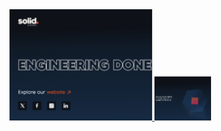 <div>
<a href="https://solid.software/">
      <picture>
         <source media="(min-width: 769px) and (prefers-color-scheme: light)" srcset="image/d kight left.jpg">
         <source media="(max-width: 768px) and (prefers-color-scheme: light)" srcset="image/m light left.jpg">
         <source media="(max-width: 768px) and (prefers-color-scheme: dark)" srcset="image/m dark left.jpg">
       <img src="image/d dark left.jpg" alt="The Web Content Accessibility Guidelines (WCAG) are complicated, this project aims to simplify them!" title="WCAG 101 repository" width="50%">
      </picture>
   </a>
   <a href="https://solid.software/">
      <picture>
         <source media="(min-width: 769px) and (prefers-color-scheme: light)" srcset="image/d light right.jpg">
         <source media="(max-width: 768px) and (prefers-color-scheme: light)" srcset="image/m light right.jpg">
         <source media="(max-width: 768px) and (prefers-color-scheme: dark)" srcset="image/m dark right.jpg">
       <img src="image/d dark right.jpg" alt="Accessibility as a Service is only a click away, giving your team the accessibility training & knowledge it needs to deliver world class accessibility!" title="tota11y.dev - Accessibility as a Service" width="100">
      </picture>
   </a>
</div>
